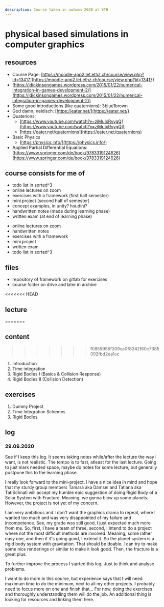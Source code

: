 ```yaml
---
description: Course taken in autumn 2020 at ETH
---
```


# physical based simulations in computer graphics

## resources
- Course Page: [https://moodle-app2.let.ethz.ch/course/view.php?id=13417](https://moodle-app2.let.ethz.ch/course/view.php?id=13417)
- [https://jdickinsongames.wordpress.com/2015/01/22/numerical-integration-in-games-development-2/](https://jdickinsongames.wordpress.com/2015/01/22/numerical-integration-in-games-development-2/)
- Some good introductions (like quaternions): 3blue1brown
- God damn, neidisch: [https://eater.net/](https://eater.net/)
- Quaterions:
    - [https://www.youtube.com/watch?v=zjMuIxRvygQ](https://www.youtube.com/watch?v=zjMuIxRvygQ])
    - [https://eater.net/quaternions](https://eater.net/quaternions)
- Basic Physics
    - [https://physics.info/](https://physics.info/)
- Applied Partial Differential Equations: [https://www.springer.com/de/book/9783319124926](https://www.springer.com/de/book/9783319124926)

## course consists for me of
- todo list in sorted^3
- online lectures on zoom
- exercises with a framework (first half semester)
- mini project (second half of semester)
- concept examples, in unity? houdini?
- handwritten notes (made during learning phase)
- written exam (at end of learning phase)

* online lectures on zoom
* handwritten notes
* exercises with a framework
* mini project
* written exam
* todo list in sorted^3

## files

* repository of framework on gitlab for exercises
* course folder on drive and later in archive

<<<<<<< HEAD
## lecture
=======
## content

>>>>>>> f0855956f309ca0f8342f60c7385092fbd2ea1ec
1. Introduction
2. Time integration
3. Rigid Bodies I (Basics & Collision Response)
4. Rigid Bodies II (Collision Detection)

## exercises

1. Dummy Project
2. Time Integration Schemes
3. Rigid Bodies

## log

### 29.09.2020

See if I keep this log. It seems taking notes while/after the lecture the way I want, is not realistic. The tempo is to fast, atleast for the last lecture. Going to just mark needed space, maybe do notes for some lecture, but generally postpone this to the learning phase.

I really look forward to the mini-project. I have a nice idea in mind and hope that my sturdy group members Tamara aka Dämsel and Tatiana aka TatiSchnati will accept my humble epic suggestion of doing Rigid Body of a Solar System with Fracture. Meaning, we gonna blow up some planets. However, the project is not yet of my concern.

I am very ambitious and I don't want the graphics drama to repeat, where I wanted too much and was very disappointed of my failure and incompetence. See, my grade was still good, I just expected much more from me. So, first, I have a team of three, second, I intend to do a project where not the most difficult methods are involved. Meaning, some rather easy one, and then if it's going good, I extend it. So the planet system is a rigid body system with gravitation. That should be doable. I can try to make some nice renderings or similar to make it look good. Then, the fracture is a great plus.

To further improve the process I started this log. Just to think and analyse problems.

I want to do more in this course, but experience says that I will need maximum time to do the minimum, next to all my other projects. I probably need to focus more on one and finish that... For now, doing the exercises and thoroughly understanding them will do the job. An additional thing is looking for resources and linking them here.
